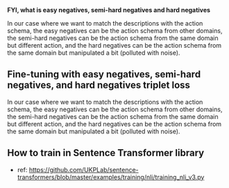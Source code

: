 **FYI, what is easy negatives, semi-hard negatives and hard negatives**

In our case where we want to match the descriptions with the action schema, the easy negatives can be the action schema from other domains, the semi-hard negatives can be the action schema from the same domain but different action, and the hard negatives can be the action schema from the same domain but manipulated a bit (polluted with noise).

## Fine-tuning with easy negatives, semi-hard negatives, and hard negatives triplet loss
In our case where we want to match the descriptions with the action schema, the easy negatives can be the action schema from other domains, the semi-hard negatives can be the action schema from the same domain but different action, and the hard negatives can be the action schema from the same domain but manipulated a bit (polluted with noise).


## How to train in Sentence Transformer library 
- ref: https://github.com/UKPLab/sentence-transformers/blob/master/examples/training/nli/training_nli_v3.py
